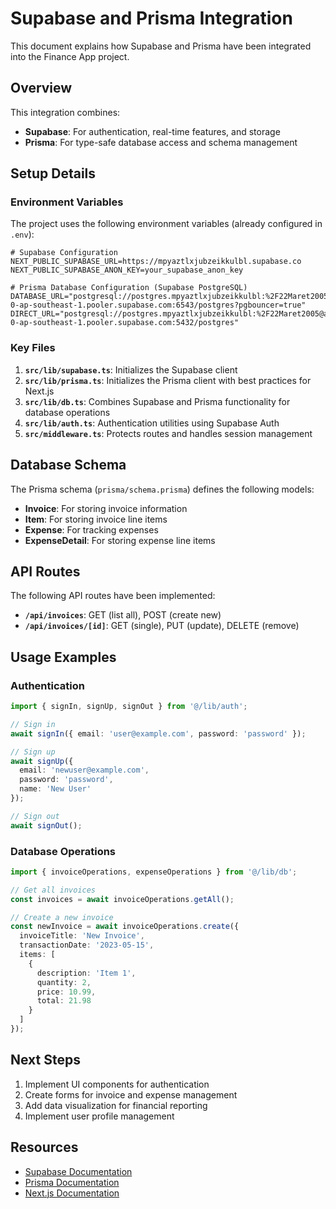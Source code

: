 # Supabase and Prisma Integration

This document explains how Supabase and Prisma have been integrated into the Finance App project.

## Overview

This integration combines:
- **Supabase**: For authentication, real-time features, and storage
- **Prisma**: For type-safe database access and schema management

## Setup Details

### Environment Variables

The project uses the following environment variables (already configured in `.env`):

```
# Supabase Configuration
NEXT_PUBLIC_SUPABASE_URL=https://mpyaztlxjubzeikkulbl.supabase.co
NEXT_PUBLIC_SUPABASE_ANON_KEY=your_supabase_anon_key

# Prisma Database Configuration (Supabase PostgreSQL)
DATABASE_URL="postgresql://postgres.mpyaztlxjubzeikkulbl:%2F22Maret2005@aws-0-ap-southeast-1.pooler.supabase.com:6543/postgres?pgbouncer=true"
DIRECT_URL="postgresql://postgres.mpyaztlxjubzeikkulbl:%2F22Maret2005@aws-0-ap-southeast-1.pooler.supabase.com:5432/postgres"
```

### Key Files

1. **`src/lib/supabase.ts`**: Initializes the Supabase client
2. **`src/lib/prisma.ts`**: Initializes the Prisma client with best practices for Next.js
3. **`src/lib/db.ts`**: Combines Supabase and Prisma functionality for database operations
4. **`src/lib/auth.ts`**: Authentication utilities using Supabase Auth
5. **`src/middleware.ts`**: Protects routes and handles session management

## Database Schema

The Prisma schema (`prisma/schema.prisma`) defines the following models:

- **Invoice**: For storing invoice information
- **Item**: For storing invoice line items
- **Expense**: For tracking expenses
- **ExpenseDetail**: For storing expense line items

## API Routes

The following API routes have been implemented:

- **`/api/invoices`**: GET (list all), POST (create new)
- **`/api/invoices/[id]`**: GET (single), PUT (update), DELETE (remove)

## Usage Examples

### Authentication

```typescript
import { signIn, signUp, signOut } from '@/lib/auth';

// Sign in
await signIn({ email: 'user@example.com', password: 'password' });

// Sign up
await signUp({ 
  email: 'newuser@example.com', 
  password: 'password',
  name: 'New User' 
});

// Sign out
await signOut();
```

### Database Operations

```typescript
import { invoiceOperations, expenseOperations } from '@/lib/db';

// Get all invoices
const invoices = await invoiceOperations.getAll();

// Create a new invoice
const newInvoice = await invoiceOperations.create({
  invoiceTitle: 'New Invoice',
  transactionDate: '2023-05-15',
  items: [
    {
      description: 'Item 1',
      quantity: 2,
      price: 10.99,
      total: 21.98
    }
  ]
});
```

## Next Steps

1. Implement UI components for authentication
2. Create forms for invoice and expense management
3. Add data visualization for financial reporting
4. Implement user profile management

## Resources

- [Supabase Documentation](https://supabase.com/docs)
- [Prisma Documentation](https://www.prisma.io/docs)
- [Next.js Documentation](https://nextjs.org/docs)